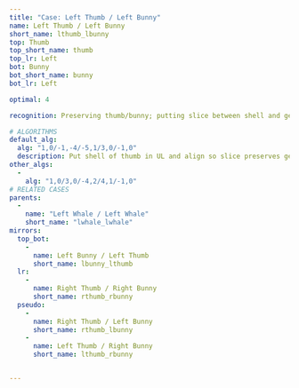 ```yaml
---
title: "Case: Left Thumb / Left Bunny"
name: Left Thumb / Left Bunny
short_name: lthumb_lbunny
top: Thumb
top_short_name: thumb
top_lr: Left
bot: Bunny
bot_short_name: bunny
bot_lr: Left

optimal: 4

recognition: Preserving thumb/bunny; putting slice between shell and gem on top and preserving tents on bottom preserves squareshape.

# ALGORITHMS
default_alg:
  alg: "1,0/-1,-4/-5,1/3,0/-1,0"
  description: Put shell of thumb in UL and align so slice preserves gem, swap gem with isolated corner on bottom.
other_algs:
  -
    alg: "1,0/3,0/-4,2/4,1/-1,0"
# RELATED CASES
parents:
  -
    name: "Left Whale / Left Whale"
    short_name: "lwhale_lwhale"
mirrors:
  top_bot:
    -
      name: Left Bunny / Left Thumb
      short_name: lbunny_lthumb
  lr:
    -
      name: Right Thumb / Right Bunny
      short_name: rthumb_rbunny
  pseudo:
    -
      name: Right Thumb / Left Bunny
      short_name: rthumb_lbunny
    -
      name: Left Thumb / Right Bunny
      short_name: lthumb_rbunny


---
```


